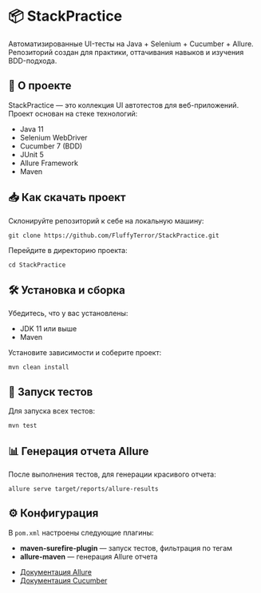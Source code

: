 <!DOCTYPE html>
<html lang="ru">
<head>
    <meta charset="UTF-8">
</head>
<body>
    <h1>📦 StackPractice</h1>
    <p>
        Автоматизированные UI-тесты на Java + Selenium + Cucumber + Allure. Репозиторий создан для практики, оттачивания навыков и изучения BDD-подхода.
    </p>
    <h2>📌 О проекте</h2>
    <p>
        StackPractice — это коллекция UI автотестов для веб-приложений. Проект основан на стекe технологий:
    </p>
    <ul>
        <li>Java 11</li>
        <li>Selenium WebDriver</li>
        <li>Cucumber 7 (BDD)</li>
        <li>JUnit 5</li>
        <li>Allure Framework</li>
        <li>Maven</li>
    </ul>
    <h2>📥 Как скачать проект</h2>
    <p>Склонируйте репозиторий к себе на локальную машину:</p>
    <pre><code>git clone https://github.com/FluffyTerror/StackPractice.git</code></pre>
    <p>Перейдите в директорию проекта:</p>
    <pre><code>cd StackPractice</code></pre>
    <h2>🛠️ Установка и сборка</h2>
    <p>Убедитесь, что у вас установлены:</p>
    <ul>
        <li>JDK 11 или выше</li>
        <li>Maven</li>
    </ul>
    <p>Установите зависимости и соберите проект:</p>
    <pre><code>mvn clean install</code></pre>
    <h2>🚀 Запуск тестов</h2>
    <p>Для запуска всех тестов:</p>
    <pre><code>mvn test</code></pre>
    <h2>📊 Генерация отчета Allure</h2>
    <p>После выполнения тестов, для генерации красивого отчета:</p>
    <pre><code>allure serve target/reports/allure-results</code></pre>
    </code></pre>
    <h2>⚙️ Конфигурация</h2>
    <p>В <code>pom.xml</code> настроены следующие плагины:</p>
    <ul>
        <li><strong>maven-surefire-plugin</strong> — запуск тестов, фильтрация по тегам</li>
        <li><strong>allure-maven</strong> — генерация Allure отчета</li>
    </ul>
    <ul>
        <li><a href="https://docs.qameta.io/allure/" target="_blank">Документация Allure</a></li>
        <li><a href="https://cucumber.io/docs/guides/10-minute-tutorial/" target="_blank">Документация Cucumber</a></li>
    </ul>
</body>
</html>
